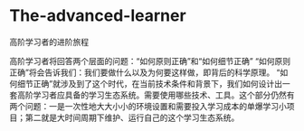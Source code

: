 # The-advanced-learner
高阶学习者的进阶旅程


高阶学习者将回答两个层面的问题：“如何原则正确”和“如何细节正确”
“如何原则正确”将会告诉我们：我们要做什么以及为何要这样做，即背后的科学原理。
“如何细节正确”就涉及到了这个时代，在当前技术条件和背景下，我们如何设计出一套高阶学习者应具备的学习生态系统。需要使用哪些技术、工具。这个部分仍然有两个问题：一是一次性地大大小小的环境设置和需要投入学习成本的单爆学习小项目；第二就是大时间周期下维护、运行自己的这个学习生态系统。

